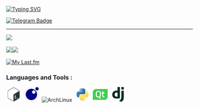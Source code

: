 [![Typing SVG](https://readme-typing-svg.demolab.com/?color=03A062&font=VT323&lines=getent+passwd+|+grep+root;...:/NorthernBlow:/bin/bash)](https://git.io/typing-svg)

<div id="badges">
<a href="https://t.me/NorthernBlow">   
  <img src="https://img.shields.io/badge/Telegram-ff0000?style=for-the-badge&logo=telegram&logoColor=white" alt="Telegram Badge"/>
  </a>  
</div>


---

![](http://github-profile-summary-cards.vercel.app/api/cards/profile-details?username=NorthernBlow&theme=2077) 

![](http://github-profile-summary-cards.vercel.app/api/cards/most-commit-language?username=NorthernBlow&theme=2077)![](http://github-profile-summary-cards.vercel.app/api/cards/stats?username=NorthernBlow&theme=2077) 

[![My Last.fm](https://lastfm-recently-played.vercel.app/api?user=Accept_the_Pain&count=1&loved=true)](https://www.last.fm/user/Accept_the_Pain)


### Languages and Tools :

<div>
  <img src="https://github.com/devicons/devicon/blob/master/icons/bash/bash-plain.svg" title="bash" alt="bash" wirth="40" height="40"/>&nbsp;
  <img src="https://github.com/devicons/devicon/blob/master/icons/lua/lua-original.svg" title="Lua" alt="Lua" wirth="40" height="40"/>&nbsp;
  <img src="https://github.com/simple-icons/simple-icons/blob/develop/icons/archlinux.svg" title="ArchLinux" alt="ArchLinux" wirth="40" height="40"/>&nbsp;
  <img src="https://github.com/devicons/devicon/blob/master/icons/python/python-original.svg" title="Python" alt="Python" wirth="40" height="40"/>&nbsp;
  <img src="https://github.com/devicons/devicon/blob/master/icons/qt/qt-original.svg" title="PyQt5" alt="PyQT5" wirth="40" height="40"/>&nbsp;
  <img src="https://github.com/devicons/devicon/blob/master/icons/django/django-plain.svg" title="Django" alt="Django" wirth="40" height="40"/>&nbsp;
  
